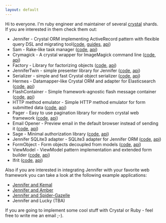 ```yaml
---
layout: default
---
```

Hi to everyone. I'm ruby engineer and maintainer of several [crystal](https://crystal-lang.org/) shards. If you are interested in them check them out:

- Jennifer - Crystal ORM implementing ActiveRecord pattern with flexible query DSL and migrating tool([code](https://github.com/imdrasil/jennifer.cr), [guides](./jennifer.cr/docs), [api](./jennifer.cr/versions))
- Sam - Rake-like task manager ([code](https://github.com/imdrasil/sam.cr), [api](./sam.cr/versions))
- Crymagick - A crystal wrapper for ImageMagick command line ([code](https://github.com/imdrasil/crymagick), [api](./crymagick/versions))
- Factory - Library for factorizing objects ([code](https://github.com/imdrasil/factory), [api](./factory/versions))
- JenniferTwin - simple presenter library for Jennifer ([code](https://github.com/imdrasil/jennifer_twin), [api](./jennifer_twin/versions))
- Serializer - simple and fast Crystal object serializer ([code](https://github.com/imdrasil/serializer), [api](./jennifer_twin/serializer))
- Hermes - Datamapper-like Crystal ORM and adapter for Elasticsearch ([code](https://github.com/imdrasil/hermes.cr), [api](./hermes.cr/versions))
- FlashContainer - Simple framework-agnostic flash message container ([code](https://github.com/imdrasil/flash_container.cr), [api](./flash_container.cr/versions))
- HTTP method emulator - Simple HTTP method emulator for form submitted data ([code](https://github.com/imdrasil/http_method_emulator), [api](./http_method_emulator/versions))
- Pager - Easy to use pagination library for modern crystal web framework ([code](https://github.com/imdrasil/pager), [api](./pager/versions))
- Email Opener - Preview email in the default browser instead of sending it ([code](https://github.com/imdrasil/email_opener), [api](./email_opener/versions))
- Sage - Minimal authorization library ([code](https://github.com/imdrasil/email_opener), [api](./email_opener/versions))
- Jennifer SQLite3 adapter - SQLite3 adapter for Jennifer ORM ([code](https://github.com/imdrasil/jennifer_sqlite3_adapter), [api](./jennifer_sqlite3_adapter/versions))
- FormObject - Form objects decoupled from models ([code](https://github.com/imdrasil/form_object), [api](./form_object/versions))
- ViewModel - ViewModel pattern implementation and extended form builder ([code](https://github.com/imdrasil/view_model.cr), [api](./view_model.cr/versions))
- Ifrit ([code](https://github.com/imdrasil/ifrit), [api](./ifrit/versions))

Also if you are interested in integrating Jennifer with your favorite web framework you can take a look at the following example applications:

- [Jennifer and Kemal](https://github.com/imdrasil/kemal_and_jennifer_sample_app)
- [Jennifer and Amber](https://github.com/imdrasil/amber_and_jennifer_sample_app)
- [Jennifer and Spider-Gazelle](https://github.com/imdrasil/spider-gazelle_and_jennifer_sample_app)
- Jennifer and Lucky (TBA)

If you are going to implement some cool stuff with Crystal or Ruby - feel free to write me an email ;-).